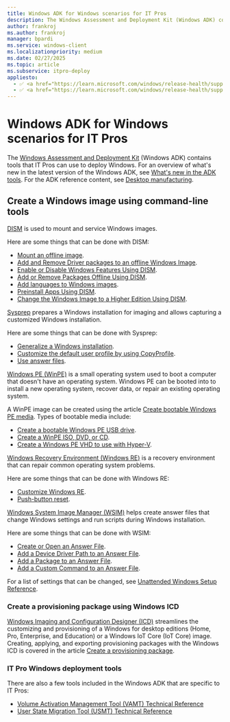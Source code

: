 ```yaml
---
title: Windows ADK for Windows scenarios for IT Pros
description: The Windows Assessment and Deployment Kit (Windows ADK) contains tools that IT Pros can use to deploy Windows.
author: frankroj
ms.author: frankroj
manager: bpardi
ms.service: windows-client
ms.localizationpriority: medium
ms.date: 02/27/2025
ms.topic: article
ms.subservice: itpro-deploy
appliesto:
  - ✅ <a href="https://learn.microsoft.com/windows/release-health/supported-versions-windows-client" target="_blank">Windows 11</a>
  - ✅ <a href="https://learn.microsoft.com/windows/release-health/supported-versions-windows-client" target="_blank">Windows 10</a>
---
```


# Windows ADK for Windows scenarios for IT Pros

The [Windows Assessment and Deployment Kit](/windows-hardware/get-started/adk-install) (Windows ADK) contains tools that IT Pros can use to deploy Windows. For an overview of what's new in the latest version of the Windows ADK, see [What's new in the ADK tools](/windows-hardware/get-started/what-s-new-in-kits-and-tools). For the ADK reference content, see [Desktop manufacturing](/windows-hardware/manufacture/desktop/).

## Create a Windows image using command-line tools

[DISM](/windows-hardware/manufacture/desktop/dism---deployment-image-servicing-and-management-technical-reference-for-windows) is used to mount and service Windows images.

Here are some things that can be done with DISM:

- [Mount an offline image](/windows-hardware/manufacture/desktop/mount-and-modify-a-windows-image-using-dism#mount-an-image).
- [Add and Remove Driver packages to an offline Windows Image](/windows-hardware/manufacture/desktop/add-and-remove-drivers-to-an-offline-windows-image).
- [Enable or Disable Windows Features Using DISM](/windows-hardware/manufacture/desktop/enable-or-disable-windows-features-using-dism).
- [Add or Remove Packages Offline Using DISM](/windows-hardware/manufacture/desktop/add-or-remove-packages-offline-using-dism).
- [Add languages to Windows images](/windows-hardware/manufacture/desktop/add-language-packs-to-windows).
- [Preinstall Apps Using DISM](/windows-hardware/manufacture/desktop/preinstall-apps-using-dism).
- [Change the Windows Image to a Higher Edition Using DISM](/windows-hardware/manufacture/desktop/change-the-windows-image-to-a-higher-edition-using-dism).

[Sysprep](/windows-hardware/manufacture/desktop/sysprep--system-preparation--overview) prepares a Windows installation for imaging and allows capturing a customized Windows installation.

Here are some things that can be done with Sysprep:

- [Generalize a Windows installation](/windows-hardware/manufacture/desktop/sysprep--generalize--a-windows-installation#generalize-a-windows-installation).
- [Customize the default user profile by using CopyProfile](/windows-hardware/manufacture/desktop/customize-the-default-user-profile-by-using-copyprofile).
- [Use answer files](/windows-hardware/manufacture/desktop/use-answer-files-with-sysprep).

[Windows PE (WinPE)](/windows-hardware/manufacture/desktop/winpe-intro) is a small operating system used to boot a computer that doesn't have an operating system. Windows PE can be booted into to install a new operating system, recover data, or repair an existing operating system.

A WinPE image can be created using the article [Create bootable Windows PE media](/windows-hardware/manufacture/desktop/winpe-create-usb-bootable-drive). Types of bootable media include:

- [Create a bootable Windows PE USB drive](/windows-hardware/manufacture/desktop/winpe-create-usb-bootable-drive#create-a-bootable-windows-pe-usb-drive).
- [Create a WinPE ISO, DVD, or CD](/windows-hardware/manufacture/desktop/winpe-create-usb-bootable-drive#create-a-winpe-iso-dvd-or-cd).
- [Create a Windows PE VHD to use with Hyper-V](/windows-hardware/manufacture/desktop/winpe-create-usb-bootable-drive#create-a-windows-pe-vhd-to-use-with-hyper-v).

[Windows Recovery Environment (Windows RE)](/windows-hardware/manufacture/desktop/windows-recovery-environment--windows-re--technical-reference) is a recovery environment that can repair common operating system problems.

Here are some things that can be done with Windows RE:

- [Customize Windows RE](/windows-hardware/manufacture/desktop/customize-windows-re).
- [Push-button reset](/windows-hardware/manufacture/desktop/push-button-reset-overview).

[Windows System Image Manager (WSIM)](/windows-hardware/customize/desktop/wsim/windows-system-image-manager-technical-reference) helps create answer files that change Windows settings and run scripts during Windows installation.

Here are some things that can be done with WSIM:

- [Create or Open an Answer File](/windows-hardware/customize/desktop/wsim/create-or-open-an-answer-file).
- [Add a Device Driver Path to an Answer File](/windows-hardware/customize/desktop/wsim/add-a-device-driver-path-to-an-answer-file).
- [Add a Package to an Answer File](/windows-hardware/customize/desktop/wsim/add-a-package-to-an-answer-file).
- [Add a Custom Command to an Answer File](/windows-hardware/customize/desktop/wsim/add-a-custom-command-to-an-answer-file).

For a list of settings that can be changed, see [Unattended Windows Setup Reference](/windows-hardware/customize/desktop/unattend/).

### Create a provisioning package using Windows ICD

[Windows Imaging and Configuration Designer (ICD)](/windows/configuration/provisioning-packages/provisioning-install-icd) streamlines the customizing and provisioning of a Windows for desktop editions (Home, Pro, Enterprise, and Education) or a Windows IoT Core (IoT Core) image. Creating, applying, and exporting provisioning packages with the Windows ICD is covered in the article [Create a provisioning package](/windows/configuration/provisioning-packages/provisioning-create-package).

### IT Pro Windows deployment tools

There are also a few tools included in the Windows ADK that are specific to IT Pros:

- [Volume Activation Management Tool (VAMT) Technical Reference](volume-activation/volume-activation-management-tool.md)
- [User State Migration Tool (USMT) Technical Reference](usmt/usmt-technical-reference.md)
